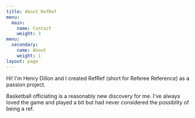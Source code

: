 ```yaml
---
title: About RefRef
menu:
  main:
    name: Contact
    weight: 3
menu:
  secondary:
    name: About
    weight: 1
layout: page
---
```


Hi! I'm Henry Dillon and I created RefRef (short for Referee Reference) as a passion project.

Basketball officiating is a reasonably new discovery for me. I've always loved the game and played a bit but had never considered the possiblity of being a ref.